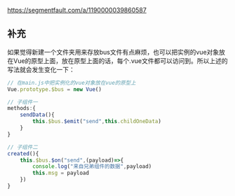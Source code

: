 https://segmentfault.com/a/1190000039860587





## 补充

如果觉得新建一个文件夹用来存放bus文件有点麻烦，也可以把实例的vue对象放在Vue的原型上面，放在原型上面的话，每个.vue文件都可以访问到。所以上述的写法就会发生变化一下：

```javascript
// 在main.js中把实例化的vue对象放在vue的原型上
Vue.prototype.$bus = new Vue()

// 子组件一
methods:{
    sendData(){
        this.$bus.$emit("send",this.childOneData)
    }
}

// 子组件二
created(){
    this.$bus.$on("send",(payload)=>{
        console.log("来自兄弟组件的数据",payload)
        this.msg = payload
    })
}
```
